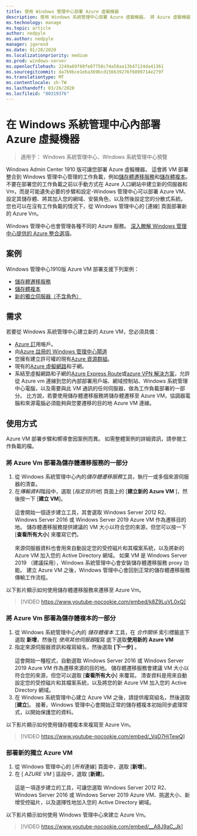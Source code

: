 ```yaml
---
title: 使用 Windows 管理中心部署 Azure 虛擬機器
description: 使用 Windows 系統管理中心部署 Azure 虛擬機器。 將 Azure 虛擬機器設定為 Windows 管理中心管理案例的一部分。
ms.technology: manage
ms.topic: article
author: nedpyle
ms.author: nedpyle
manager: jgerend
ms.date: 01/28/2020
ms.localizationpriority: medium
ms.prod: windows-server
ms.openlocfilehash: 2249a69f60fe87758c74a58aa13b47124da41361
ms.sourcegitcommit: da7b9bce1eba369bcd156639276f6899714e279f
ms.translationtype: MT
ms.contentlocale: zh-TW
ms.lasthandoff: 03/26/2020
ms.locfileid: "80319376"
---
```

# <a name="deploy-azure-virtual-machines-from-within-windows-admin-center"></a>在 Windows 系統管理中心內部署 Azure 虛擬機器

>適用于： Windows 系統管理中心、Windows 系統管理中心預覽

Windows Admin Center 1910 版可讓您部署 Azure 虛擬機器。 這會將 VM 部署整合到 Windows 管理中心管理的工作負載，例如[儲存體遷移服務](../../../storage/storage-migration-service/overview.md)和[儲存體複本](../../../storage/storage-replica/storage-replica-overview.md)。 不要在部署您的工作負載之前以手動方式在 Azure 入口網站中建立新的伺服器和 Vm，而是可能遺失必要的步驟和設定-Windows 管理中心可以部署 Azure VM、設定其儲存體、將其加入您的網域、安裝角色，以及然後設定您的分散式系統。 您也可以在沒有工作負載的情況下，從 Windows 管理中心的 [連線] 頁面部署新的 Azure Vm。

Windows 管理中心也會管理各種不同的 Azure 服務。 [深入瞭解 Windows 管理中心提供的 Azure 整合選項](../plan/azure-integration-options.md)。

## <a name="scenarios"></a>案例

Windows 管理中心1910版 Azure VM 部署支援下列案例：

- [儲存體遷移服務](../../../storage/storage-migration-service/overview.md)
- [儲存體複本](../../../storage/storage-replica/storage-replica-overview.md)
- [新的獨立伺服器（不含角色）](index.md#extend-on-premises-capacity-with-azure)

## <a name="requirements"></a>需求

若要從 Windows 系統管理中心建立新的 Azure VM，您必須具備：

- [Azure 訂](https://azure.microsoft.com)用帳戶。
- 向[Azure 註冊的 Windows 管理中心閘道](azure-integration.md)
- 您擁有建立許可權的現有[Azure 資源群組](https://docs.microsoft.com/azure/azure-resource-manager/management/overview)。
- 現有的[Azure 虛擬網路](https://docs.microsoft.com/azure/virtual-network/virtual-networks-overview)和子網。
- 系結至虛擬網路和子網的[Azure Express Route](https://azure.microsoft.com/services/expressroute/)或[azure VPN 解決方案](https://azure.microsoft.com/services/vpn-gateway/)，允許從 Azure vm 連線到您的內部部署用戶端、網域控制站、Windows 系統管理中心電腦，以及需要與此 VM 通訊的任何伺服器，做為工作負載部署的一部分。 比方說，若要使用儲存體遷移服務將儲存體遷移至 Azure VM，協調器電腦和來源電腦必須能夠與您要遷移的目的地 Azure VM 連線。

## <a name="usage"></a>使用方式

Azure VM 部署步驟和嚮導會因案例而異。 如需整體案例的詳細資訊，請參閱工作負載的檔。

### <a name="deploying-azure-vms-as-part-of-storage-migration-service"></a>將 Azure Vm 部署為儲存體遷移服務的一部分

1. 從 Windows 系統管理中心內的*儲存體遷移服務*工具，執行一或多個來源伺服器的清查。
2. 在*傳輸資料*階段中，選取 [*指定目的地*] 頁面上的 [**建立新的 Azure VM** ]，然後按一下 [**建立 VM**]。<br><br>
這會開始一個逐步建立工具，其會選取 Windows Server 2012 R2、Windows Server 2016 或 Windows Server 2019 Azure VM 作為遷移目的地。 儲存體遷移服務提供建議的 VM 大小以符合您的來源，但您可以按一下 [**查看所有大小**] 來覆寫它們。
<br><br>來源伺服器資料也會用來自動設定您的受控磁片和其檔案系統，以及將新的 Azure VM 加入您的 Active Directory 網域。 如果 VM 是 Windows Server 2019 （建議採用），Windows 系統管理中心會安裝儲存體遷移服務 proxy 功能。 建立 Azure VM 之後，Windows 管理中心會回到正常的儲存體遷移服務傳輸工作流程。  

以下影片顯示如何使用儲存體遷移服務來遷移至 Azure Vm。

> [!VIDEO https://www.youtube-nocookie.com/embed/k8Z9LuVL0xQ] 

### <a name="deploying-azure-vms-as-part-of-storage-replica"></a>將 Azure Vm 部署為儲存體複本的一部分

1. 從 Windows 系統管理中心內的 *儲存體複本* 工具，在 *合作關係* 索引標籤底下選取 **新增**，然後在 *使用其他伺服器*複寫 底下選取**使用新的 Azure VM**
2. 指定來源伺服器資訊和複寫組名，然後選取 **[下一步]** 。<br><br>
這會開始一種程式，自動選取 Windows Server 2016 或 Windows Server 2019 Azure VM 作為遷移來源的目的地。 儲存體遷移服務會建議 VM 大小以符合您的來源，但您可以選取 [**查看所有大小**] 來覆寫。 清查資料是用來自動設定您的受控磁片和其檔案系統，以及將您的新 Azure VM 加入您的 Active Directory 網域。 
3. 在 Windows 系統管理中心建立 Azure VM 之後，請提供複寫組名，然後選取 [**建立**]。 接著，Windows 管理中心會開始正常的儲存體複本初始同步處理常式，以開始保護您的資料。

以下影片顯示如何使用儲存體複本來複寫至 Azure Vm。

> [!VIDEO https://www.youtube-nocookie.com/embed/_VqD7HjTewQ] 

### <a name="deploying-a-new-standalone-azure-vm"></a>部署新的獨立 Azure VM

1. 從 Windows 管理中心的 [*所有*連線] 頁面中，選取 [**新增**]。
2. 在 [ *AZURE VM* ] 區段中，選取 [**新建**]。<br><br> 這是一項逐步建立的工具，可讓您選取 Windows Server 2012 R2、Windows Server 2016 或 Windows Server 2019 Azure VM、挑選大小、新增受控磁片，以及選擇性地加入您的 Active Directory 網域。

以下影片顯示如何使用 Windows 管理中心來建立 Azure Vm。

> [!VIDEO https://www.youtube-nocookie.com/embed/__A8J9aC_Jk] 
